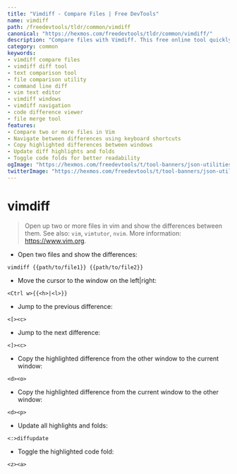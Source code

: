 ```yaml
---
title: "Vimdiff - Compare Files | Free DevTools"
name: vimdiff
path: /freedevtools/tldr/common/vimdiff
canonical: "https://hexmos.com/freedevtools/tldr/common/vimdiff/"
description: "Compare files with Vimdiff. This free online tool quickly finds and highlights differences between text files directly in your browser. Free online tool, no registration required."
category: common
keywords:
- vimdiff compare files
- vimdiff diff tool
- text comparison tool
- file comparison utility
- command line diff
- vim text editor
- vimdiff windows
- vimdiff navigation
- code difference viewer
- file merge tool
features:
- Compare two or more files in Vim
- Navigate between differences using keyboard shortcuts
- Copy highlighted differences between windows
- Update diff highlights and folds
- Toggle code folds for better readability
ogImage: "https://hexmos.com/freedevtools/t/tool-banners/json-utilities-banner.png"
twitterImage: "https://hexmos.com/freedevtools/t/tool-banners/json-utilities-banner.png"
---
```


# vimdiff

> Open up two or more files in vim and show the differences between them.
> See also: `vim`, `vimtutor`, `nvim`.
> More information: <https://www.vim.org>.

- Open two files and show the differences:

`vimdiff {{path/to/file1}} {{path/to/file2}}`

- Move the cursor to the window on the left|right:

`<Ctrl w>{{<h>|<l>}}`

- Jump to the previous difference:

`<[><c>`

- Jump to the next difference:

`<]><c>`

- Copy the highlighted difference from the other window to the current window:

`<d><o>`

- Copy the highlighted difference from the current window to the other window:

`<d><p>`

- Update all highlights and folds:

`<:>diffupdate`

- Toggle the highlighted code fold:

`<z><a>`
